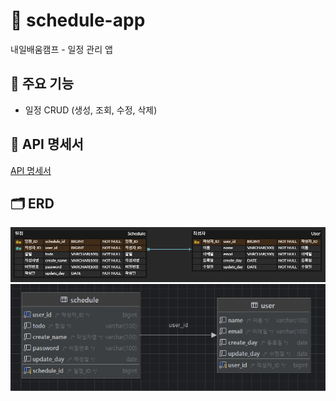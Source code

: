 # 📅 schedule-app
내일배움캠프 - 일정 관리 앱

## 📌 주요 기능
- 일정 CRUD (생성, 조회, 수정, 삭제)

## 📑 API 명세서

[API 명세서](https://documenter.getpostman.com/view/44733463/2sB2jAaTZM)

## 🗂️ ERD

![img.png](README/ERD.png)
![img.png](README/sqlDiagram.png)